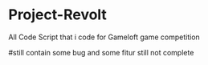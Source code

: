 # Project-Revolt

All Code Script that i code for Gameloft game competition

#still contain some bug and some fitur still not complete
